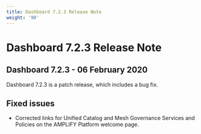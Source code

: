 ```yaml
---
title: Dashboard 7.2.3 Release Note
weight: '90'
---
```


# Dashboard 7.2.3 Release Note

## Dashboard 7.2.3 - 06 February 2020

Dashboard 7.2.3 is a patch release, which includes a bug fix.

## Fixed issues

* Corrected links for Unified Catalog and Mesh Governance Services and Policies on the AMPLIFY Platform welcome page.
